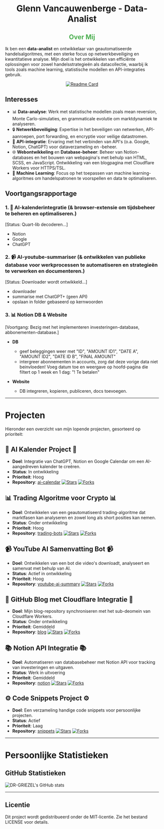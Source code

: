 <h1 align="center">Glenn Vancauwenberge - <strong>Data-Analist</strong></h1>

<h2 style="color: #4CAF50;" align="center">Over Mij</h2>

Ik ben een **data-analist** en ontwikkelaar van geautomatiseerde handelsalgoritmes, met een sterke focus op netwerkbeveiliging en kwantitatieve analyse. Mijn doel is het ontwikkelen van efficiënte oplossingen voor zowel handelsstrategieën als datacollectie, waarbij ik tools zoals machine learning, statistische modellen en API-integraties gebruik. 

<div align="center">
  <a href="https://github.com/DR-GRIEZEL/DR-GRIEZEL">
    <img src="https://github-readme-stats.vercel.app/api/pin/?username=DR-GRIEZEL&repo=DR-GRIEZEL" alt="Readme Card"/>
  </a>
</div>

## Interesses

- 📊 **Data-analyse**: Werk met statistische modellen zoals mean reversion, Monte Carlo-simulaties, en grammaticale evolutie om marktdynamiek te analyseren.
- 🔒 **Netwerkbeveiliging**: Expertise in het beveiligen van netwerken, API-aanroepen, port forwarding, en encryptie voor veilige datastromen.
- 🔗 **API-integratie**: Ervaring met het verbinden van API's (o.a. Google, Notion, ChatGPT) voor dataverzameling en -beheer.
- 🌐 **Webontwikkeling** en **Database-beheer**: Beheer van Notion-databases en het bouwen van webpagina's met behulp van HTML, SCSS, en JavaScript. Ontwikkeling van een blogpagina met Cloudflare Workers voor HTTPS/TSL.
- 🤖 **Machine Learning**: Focus op het toepassen van machine learning-algoritmes om handelspatronen te voorspellen en data te optimaliseren.

## Voortgangsrapportage

### 1. 📅 **AI-kalenderintegratie** (& browser-extensie om tijdsbeheer te beheren en optimaliseren.)
[Status: Quart-lib decoderen...]
  
  - Notion
  - Google
  - ChatGPT

### 2. 📹 **AI-youtube-summariser** (& ontwikkelen van publieke database voor werkprocessen te automatiseren en strategieën te verwerken en documenteren.)
[Status: Downloader wordt ontwikkeld...]
  
  - downloader
  - summarise met ChatGPT+ (geen API)
  - opslaan in folder gebaseerd op kernwoorden

### 3. 📊 **Notion DB & Website**
[Voortgang: Bezig met het implementeren investeringen-database, abbonementen-database.]

- **DB**
  - geef beleggingen weer met "ID", "AMOUNT ID1", "DATE A", "AMOUNT ID2", "DATE ID B", "FINAL AMOUNT"
  - intergreer abonnementen in accounts, zorg dat deze vorige data niet beinvloeden! Voeg datum toe en weergave op hoofd-pagina die filtert op 1 week en 1 dag: "! Te betalen"
 
- **Website**
  - DB integreren, kopieren, publiceren, docs toevoegen.

---

# Projecten

Hieronder een overzicht van mijn lopende projecten, gesorteerd op prioriteit:

## 📅 AI Kalender Project 📅

- **Doel**: Integratie van ChatGPT, Notion en Google Calendar om een AI-aangedreven kalender te creëren.  
- **Status**: In ontwikkeling  
- **Prioriteit**: Hoog  
- **Repository**: [ai-calendar](https://github.com/dr-griezel/ai-calendar)
[![Stars](https://img.shields.io/github/stars/dr-griezel/ai-calendar.svg?style=social&label=Star)](https://github.com/dr-griezel/ai-calendar)
[![Forks](https://img.shields.io/github/forks/dr-griezel/ai-calendar?style=social)](https://github.com/dr-griezel/ai-calendar/network/members)

## 📊 Trading Algoritme voor Crypto 📊
- **Doel**: Ontwikkelen van een geautomatiseerd trading-algoritme dat marktfasen kan analyseren en zowel long als short posities kan nemen.  
- **Status**: Onder ontwikkeling  
- **Prioriteit**: Hoog  
- **Repository**: [trading-bots](https://github.com/dr-griezel/trading-bots)
[![Stars](https://img.shields.io/github/stars/dr-griezel/trading-bots.svg?style=social&label=Star)](https://github.com/dr-griezel/trading-bots)
[![Forks](https://img.shields.io/github/forks/dr-griezel/trading-bots?style=social)](https://github.com/dr-griezel/trading-bots/network/members)

## 📹 YouTube AI Samenvatting Bot 📹
- **Doel**: Ontwikkelen van een bot die video's downloadt, analyseert en samenvat met behulp van AI.  
- **Status**: Actief in ontwikkeling  
- **Prioriteit**: Hoog  
- **Repository**: [youtube-ai-summary](https://github.com/dr-griezel/youtube-ai-summary)
[![Stars](https://img.shields.io/github/stars/dr-griezel/youtube-ai-summary.svg?style=social&label=Star)](https://github.com/dr-griezel/youtube-ai-summary)
[![Forks](https://img.shields.io/github/forks/dr-griezel/youtube-ai-summary?style=social)](https://github.com/dr-griezel/youtube-ai-summary/network/members)


## 📝 GitHub Blog met Cloudflare Integratie 📝
- **Doel**: Mijn blog-repository synchroniseren met het sub-deomein van Cloudflare Workers.  
- **Status**: Onder ontwikkeling  
- **Prioriteit**: Gemiddeld  
- **Repository**: [blog](https://github.com/dr-griezel/blog)
[![Stars](https://img.shields.io/github/stars/dr-griezel/blog.svg?style=social&label=Star)](https://github.com/dr-griezel/blog)
[![Forks](https://img.shields.io/github/forks/dr-griezel/blog?style=social)](https://github.com/dr-griezel/blog/network/members)


## 📚 Notion API Integratie 📚
- **Doel**: Automatiseren van databasebeheer met Notion API voor tracking van investeringen en uitgaven.  
- **Status**: Werk in uitvoering  
- **Prioriteit**: Gemiddeld  
- **Repository**: [notion](https://github.com/dr-griezel/notion-api)
[![Stars](https://img.shields.io/github/stars/dr-griezel/notion-api.svg?style=social&label=Star)](https://github.com/dr-griezel/notion-api)
[![Forks](https://img.shields.io/github/forks/dr-griezel/notion-api?style=social)](https://github.com/dr-griezel/notion-api/network/members)

## ⚙️ Code Snippets Project ⚙️
- **Doel**: Een verzameling handige code snippets voor persoonlijke projecten.  
- **Status**: Actief  
- **Prioriteit**: Laag  
- **Repository**: [snippets](https://github.com/dr-griezel/code-snippets)
[![Stars](https://img.shields.io/github/stars/dr-griezel/code-snippets.svg?style=social&label=Star)](https://github.com/dr-griezel/code-snippets)
[![Forks](https://img.shields.io/github/forks/dr-griezel/code-snippets?style=social)](https://github.com/dr-griezel/code-snippets/network/members)

---

# Persoonlijke Statistieken

## GitHub Statistieken
![DR-GRIEZEL's GitHub stats](https://github-readme-stats.vercel.app/api?username=DR-GRIEZEL&show_icons=true&theme=gruvbox)

---
## Licentie
Dit project wordt gedistribueerd onder de MIT-licentie. Zie het bestand LICENSE voor details.
